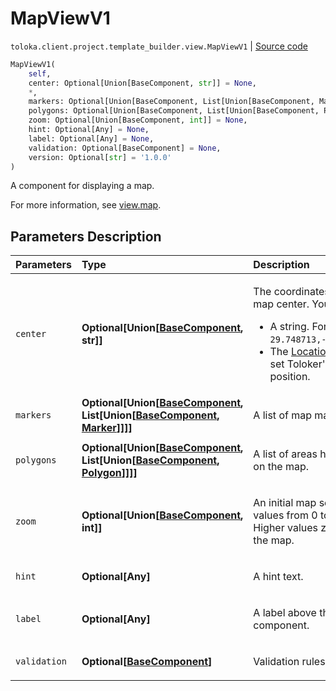 # MapViewV1
`toloka.client.project.template_builder.view.MapViewV1` | [Source code](https://github.com/Toloka/toloka-kit/blob/v1.2.2/src/client/project/template_builder/view.py#L447)

```python
MapViewV1(
    self,
    center: Optional[Union[BaseComponent, str]] = None,
    *,
    markers: Optional[Union[BaseComponent, List[Union[BaseComponent, Marker]]]] = None,
    polygons: Optional[Union[BaseComponent, List[Union[BaseComponent, Polygon]]]] = None,
    zoom: Optional[Union[BaseComponent, int]] = None,
    hint: Optional[Any] = None,
    label: Optional[Any] = None,
    validation: Optional[BaseComponent] = None,
    version: Optional[str] = '1.0.0'
)
```

A component for displaying a map.


For more information, see [view.map](https://toloka.ai/docs/template-builder/reference/view.map).

## Parameters Description

| Parameters | Type | Description |
| :----------| :----| :-----------|
`center`|**Optional\[Union\[[BaseComponent](toloka.client.project.template_builder.base.BaseComponent.md), str\]\]**|<p>The coordinates of the map center. You can use:</p> <ul> <li>A string. For example, `29.748713,-95.404287`</li> <li>The [LocationData](toloka.client.project.template_builder.data.LocationData.md) to set Toloker&#x27;s current position.</li> </ul>
`markers`|**Optional\[Union\[[BaseComponent](toloka.client.project.template_builder.base.BaseComponent.md), List\[Union\[[BaseComponent](toloka.client.project.template_builder.base.BaseComponent.md), [Marker](toloka.client.project.template_builder.view.MapViewV1.Marker.md)\]\]\]\]**|<p>A list of map markers.</p>
`polygons`|**Optional\[Union\[[BaseComponent](toloka.client.project.template_builder.base.BaseComponent.md), List\[Union\[[BaseComponent](toloka.client.project.template_builder.base.BaseComponent.md), [Polygon](toloka.client.project.template_builder.view.MapViewV1.Polygon.md)\]\]\]\]**|<p>A list of areas highlighted on the map.</p>
`zoom`|**Optional\[Union\[[BaseComponent](toloka.client.project.template_builder.base.BaseComponent.md), int\]\]**|<p>An initial map scale. Use values from 0 to 19. Higher values zoom in the map.</p>
`hint`|**Optional\[Any\]**|<p>A hint text.</p>
`label`|**Optional\[Any\]**|<p>A label above the component.</p>
`validation`|**Optional\[[BaseComponent](toloka.client.project.template_builder.base.BaseComponent.md)\]**|<p>Validation rules.</p>
